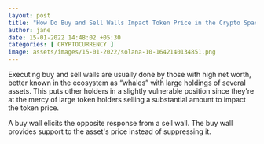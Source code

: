 ```yaml
---
layout: post
title: "How Do Buy and Sell Walls Impact Token Price in the Crypto Space?"
author: jane 
date: 15-01-2022 14:48:02 +05:30 
categories: [ CRYPTOCURRENCY ] 
image: assets/images/15-01-2022/solana-10-1642140134851.png
---
```

Executing buy and sell walls are usually done by those with high net worth, better known in the ecosystem as “whales” with large holdings of several assets. This puts other holders in a slightly vulnerable position since they're at the mercy of large token holders selling a substantial amount to impact the token price.

A buy wall elicits the opposite response from a sell wall. The buy wall provides support to the asset's price instead of suppressing it.